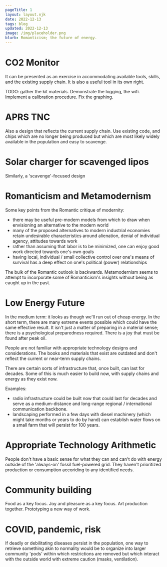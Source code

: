 ```yaml
---
pageTitle: 1
layout: layout.njk
date: 2022-12-13
tags: blog 
updated: 2022-12-13
image: /img/placeholder.png
blurb: Romanticism; the future of energy.
---
```


# CO2 Monitor

It can be presented as an exercise in accommodating available tools, skills, and the existing supply chain. It is also a useful tool in its own right. 

TODO: gather the kit materials. Demonstrate the logging, the wifi. Implement a calibration procedure. Fix the graphing.  

# APRS TNC

Also a design that reflects the current supply chain.  Use existing code, and chips which are no longer being produced but which are most likely widely available in the population and easy to scavenge.   

# Solar charger for scavenged lipos

Similarly, a 'scavenge'-focused design

# Romanticism and Metamodernism

Some key points from the Romantic critique of modernity:
- there may be useful pre-modern models from which to draw when envisioning an alternative to the modern world
- many of the proposed alternatives to modern industrial economies retain undesirable characteristics around alienation, denial of individual agency, attitudes towards work  
- rather than assuming that labor is to be minimized, one can enjoy good work directed towards one's own goals
- having local, individual / small collective control over one's means of survival has a deep effect on one's political (power) relationships  

The bulk of the Romantic outlook is backwards.  Metamodernism seems to attempt to incorporate some of Romanticism's insights without being as caught up in the past.

# Low Energy Future

In the medium term: it looks as though we'll run out of cheap energy. In the short term, there are many extreme events possible which could have the same effective result. It isn't just a matter of preparing in a material sense; there is a psychological preparedness required.  There is a joy that must be found after peak oil.  

People are not familiar with appropriate technology designs and considerations.  The books and materials that exist are outdated and don't reflect the current or near-term supply chains. 

There are certain sorts of infrastructure that, once built, can last for decades.  Some of this is much easier to build now, with supply chains and energy as they exist now. 

Examples: 
- radio infrastructure could be built now that could last for decades and serve as a medium-distance and long-range regional / international communication backbone. 
- landscaping performed in a few days with diesel machinery (which might take months or years to do by hand) can establish water flows on a small farm that will persist for 100 years.
 
# Appropriate Technology Arithmetic

People don't have a basic sense for what they can and can't do with energy outside of the 'always-on' fossil fuel-powered grid. They haven't prioritized production or consumption accoriding to any identified needs.
 
# Community building

Food as a key focus. Joy and pleasure as a key focus. Art production together. Prototyping a new way of work. 

# COVID, pandemic, risk

If deadly or debilitating diseases persist in the population, one way to retrieve something akin to normality would be to organize into larger community 'pods' within which restrictions are removed but which interact with the outside world with extreme caution (masks, ventilation).

